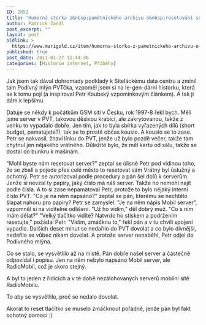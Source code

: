 ```yaml
---
ID: 2852
title: 'Humorná storka z&nbsp;pamětnického archivu o&nbsp;resetování serverů'
author: Patrick Zandl
post_excerpt: ""
layout: post
oldlink: >
  https://www.marigold.cz/item/humorna-storka-z-pametnickeho-archivu-o-resetovani-serveru
published: true
post_date: 2011-01-27 11:44:36
categories: [Historie internet, Příběhy]
---
```

Jak jsem tak dával dohromady podklady k Siteláckému data centru a zmínil tam Podivný mlýn PVTčka, vzpoměl jsem si na le-gen-dární historku, která se k tomu pojí (a inspiroval Petr Koubský vzpomínkovým článkem). A tak ji dám k lepšímu. 

Datuje se někdy k počátkům GSM sítí v Česku, rok 1997-8 řekl bych. Měli jsme server v PVT, takovou děsivou krabici, ale zakrytovanou, takže z venku to vypadalo dobře. Jen tím, jak to byla sbírka vyřazených dílů (short budget, pamatujete?), tak se to prostě občas kouslo. 
A kouslo se to zase. Petr se nakvasil, žhaví línku do PVT, jenže už bylo pozdě večer, takže tam chytnul jen nějakého vrátného. Důležité bylo, že měl kartu od sálu, takže se dostal do bunkru k mašinám. 

"Mohl byste nám resetovat server?" zeptal se úlisně Petr pod vidinou toho, že se zbalí a pojede přes celé město to resetovat sám
Vrátný byl úslužný a ochotný. Petr se autorizoval podle procedury a pán šel dolů k serverům. Jenže si nevzal ty papíry, jaký číslo má náš server. Takže ho nemohl najít podle čísla. A to si zase nepamatoval Petr, protože to bylo nějaký interní číslo PVT. 
"Co je na něm napsáno?" zeptal se pán, kterému se nechtělo šlapat nahoru pro papíry?
Petr se zamyslel: "Je na něm nápis Mobil server", vzpomněl si na viditelné odlišení. 
"Už ho vidím," děl dobrý muž. "Co s ním mám dělat?"
"Velký tlačítko vidíte? Natvrdo ho stiskem a podržením resetujte," požádal Petr.
"Vidím, zmáčknu to," řekl pán a v tu chvíli spojení vypadlo. 
Dalších deset minut se nedařilo do PVT dovolat a co bylo divnější, nedařilo se vůbec nikam dovolat. A protože server nenaběhl, Petr odjel do Podivného mlýna. 

Co se stalo, se vysvětlilo až na místě. Pán dobře našel server a částečně odpovídal i popisu. Jen na něm nebylo napsáno Mobil server, ale RadioMobil, což je skoro stejný. 

A byl to jeden z řídících a v té době nezálohovaných serverů mobilní sítě RadioMobilu. 

To aby se vysvětlilo, proč se nedalo dovolat.   

Akorát to reset tlačítko se muselo zmáčknout pořádně, jenže pán byl fakt ochotný pomoci :)